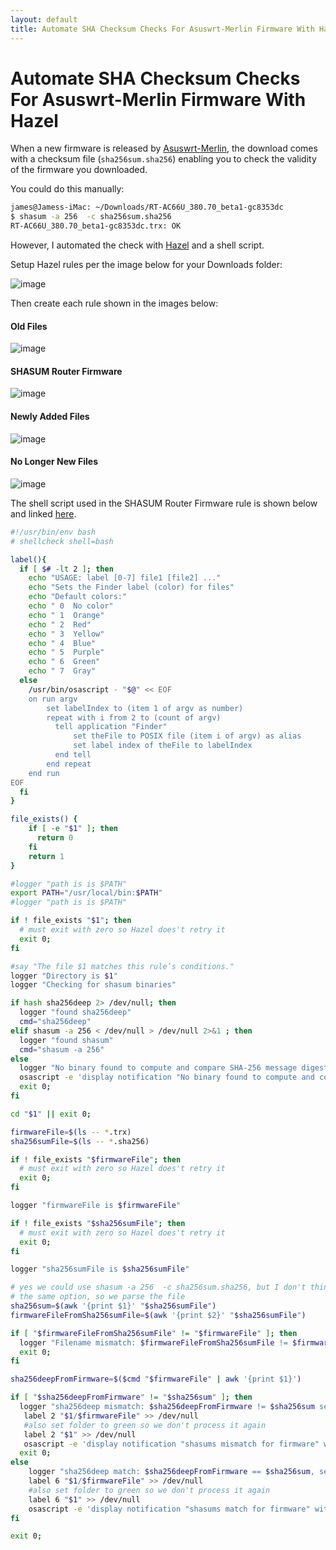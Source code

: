 ```yaml
---
layout: default
title: Automate SHA Checksum Checks For Asuswrt-Merlin Firmware With Hazel
---
```


# Automate SHA Checksum Checks For Asuswrt-Merlin Firmware With Hazel #

When a new firmware is released by [Asuswrt-Merlin](https://asuswrt.lostrealm.ca/), the download comes with a checksum file (`sha256sum.sha256`) enabling you to check the validity of the firmware you downloaded. 

You could do this manually:

```` bash
james@Jamess-iMac: ~/Downloads/RT-AC66U_380.70_beta1-gc8353dc
$ shasum -a 256  -c sha256sum.sha256
RT-AC66U_380.70_beta1-gc8353dc.trx: OK
````

However, I automated the check with [Hazel](https://www.noodlesoft.com/) and a shell script. 

Setup Hazel rules per the image below for your Downloads folder:

![image](/assets/images/hazel1.png) 

Then create each rule shown in the images below:

#### Old Files
![image](/assets/images/hazel2.png) 
#### SHASUM Router Firmware
![image](/assets/images/hazel3.png) 
#### Newly Added Files
![image](/assets/images/hazel4.png) 
#### No Longer New Files
![image](/assets/images/hazel5.png) 

The shell script used in the SHASUM Router Firmware rule is shown below and linked [here](/assets/files/hazelLabelForASUS.sh).


```` bash
#!/usr/bin/env bash
# shellcheck shell=bash

label(){
  if [ $# -lt 2 ]; then
    echo "USAGE: label [0-7] file1 [file2] ..."
    echo "Sets the Finder label (color) for files"
    echo "Default colors:"
    echo " 0  No color"
    echo " 1  Orange"
    echo " 2  Red"
    echo " 3  Yellow"
    echo " 4  Blue"
    echo " 5  Purple"
    echo " 6  Green"
    echo " 7  Gray"
  else
    /usr/bin/osascript - "$@" << EOF
    on run argv
        set labelIndex to (item 1 of argv as number)
        repeat with i from 2 to (count of argv)
          tell application "Finder"
              set theFile to POSIX file (item i of argv) as alias
              set label index of theFile to labelIndex
          end tell
        end repeat
    end run
EOF
  fi
}

file_exists() {
    if [ -e "$1" ]; then
      return 0
    fi
    return 1
}

#logger "path is is $PATH"
export PATH="/usr/local/bin:$PATH"
#logger "path is is $PATH"

if ! file_exists "$1"; then
  # must exit with zero so Hazel does't retry it
  exit 0;
fi

#say "The file $1 matches this rule’s conditions."
logger "Directory is $1"
logger "Checking for shasum binaries"

if hash sha256deep 2> /dev/null; then
  logger "found sha256deep"
  cmd="sha256deep"
elif shasum -a 256 < /dev/null > /dev/null 2>&1 ; then
  logger "found shasum"
  cmd="shasum -a 256"
else
  logger "No binary found to compute and compare SHA-256 message digests"
  osascript -e 'display notification "No binary found to compute and compare SHA-256 message digests" with title "ERROR"'
  exit 0;
fi

cd "$1" || exit 0;

firmwareFile=$(ls -- *.trx)
sha256sumFile=$(ls -- *.sha256)

if ! file_exists "$firmwareFile"; then
  # must exit with zero so Hazel does't retry it
  exit 0;
fi

logger "firmwareFile is $firmwareFile"

if ! file_exists "$sha256sumFile"; then
  # must exit with zero so Hazel does't retry it
  exit 0;
fi

logger "sha256sumFile is $sha256sumFile"

# yes we could use shasum -a 256  -c sha256sum.sha256, but I don't think sha256deep has
# the same option, so we parse the file
sha256sum=$(awk '{print $1}' "$sha256sumFile")
firmwareFileFromSha256sumFile=$(awk '{print $2}' "$sha256sumFile")

if [ "$firmwareFileFromSha256sumFile" != "$firmwareFile" ]; then
  logger "Filename mismatch: $firmwareFileFromSha256sumFile != $firmwareFile"
  exit 0;
fi

sha256deepFromFirmware=$($cmd "$firmwareFile" | awk '{print $1}')

if [ "$sha256deepFromFirmware" != "$sha256sum" ]; then
  logger "sha256deep mismatch: $sha256deepFromFirmware != $sha256sum set label to red"
   label 2 "$1/$firmwareFile" >> /dev/null
   #also set folder to green so we don't process it again
   label 2 "$1" >> /dev/null
   osascript -e 'display notification "shasums mismatch for firmware" with title "INVALID ASUS Firmware"'
  exit 0;
else
    logger "sha256deep match: $sha256deepFromFirmware == $sha256sum, set label to green"
    label 6 "$1/$firmwareFile" >> /dev/null
    #also set folder to green so we don't process it again
    label 6 "$1" >> /dev/null
    osascript -e 'display notification "shasums match for firmware" with title "Valid ASUS Firmware"'
fi

exit 0;

````
